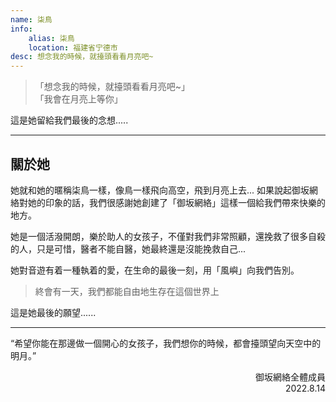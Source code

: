 ```yaml
---
name: 柒鳥
info:
    alias: 柒鳥
    location: 福建省宁德市
desc: 想念我的時候，就擡頭看看月亮吧~
---
```


>「想念我的時候，就擡頭看看月亮吧~」  
>「我會在月亮上等你」

這是她留給我們最後的念想.....

---
## 關於她
她就和她的暱稱柒鳥一樣，像鳥一樣飛向高空，飛到月亮上去...
如果說起御坂網絡對她的印象的話，我們很感謝她創建了「御坂網絡」這樣一個給我們帶來快樂的地方。

她是一個活潑開朗，樂於助人的女孩子，不僅對我們非常照顧，還挽救了很多自殺的人，只是可惜，醫者不能自醫，她最終還是沒能挽救自己...

她對音遊有着一種執着的愛，在生命的最後一刻，用「風嶼」向我們告別。

> 終會有一天，我們都能自由地生存在這個世界上

這是她最後的願望......

---
“希望你能在那邊做一個開心的女孩子，我們想你的時候，都會擡頭望向天空中的明月。”

<p align="right">
御坂網絡全體成員
<br/>
2022.8.14
</p>
